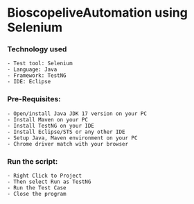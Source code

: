 # BioscopeliveAutomation using Selenium

### Technology used
    - Test tool: Selenium
    - Language: Java
    - Framework: TestNG
    - IDE: Eclipse

### Pre-Requisites:
    - Open/install Java JDK 17 version on your PC
    - Install Maven on your PC
    - Install TestNG on your IDE
    - Install Eclipse/STS or any other IDE
    - Setup Java, Maven environment on your PC
    - Chrome driver match with your browser

### Run the script:
    - Right Click to Project
    - Then select Run as TestNG
    - Run the Test Case
    - Close the program
